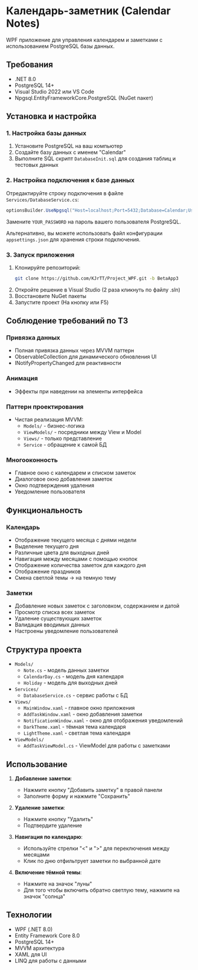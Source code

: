 # Календарь-заметник (Calendar Notes)

WPF приложение для управления календарем и заметками с использованием PostgreSQL базы данных.

## Требования

- .NET 8.0
- PostgreSQL 14+
- Visual Studio 2022 или VS Code
- Npgsql.EntityFrameworkCore.PostgreSQL (NuGet пакет)

## Установка и настройка

### 1. Настройка базы данных

1. Установите PostgreSQL на ваш компьютер
2. Создайте базу данных с именем "Calendar"
3. Выполните SQL скрипт `DatabaseInit.sql` для создания таблиц и тестовых данных

### 2. Настройка подключения к базе данных

Отредактируйте строку подключения в файле `Services/DatabaseService.cs`:

```csharp
optionsBuilder.UseNpgsql("Host=localhost;Port=5432;Database=Calendar;Username=postgres;Password=YOUR_PASSWORD;");
```

Замените `YOUR_PASSWORD` на пароль вашего пользователя PostgreSQL.

Альтернативно, вы можете использовать файл конфигурации `appsettings.json` для хранения строки подключения.

### 3. Запуск приложения

1. Клонируйте репозиторий:
   ```bash
   git clone https://github.com/KJrTT/Project_WPF.git -b BetaApp3
   ```
2. Откройте решение в Visual Studio (2 раза кликнуть по файлу .sln)
3. Восстановите NuGet пакеты
4. Запустите проект (На кнопку или F5)

## Соблюдение требований по ТЗ

### Привязка данных
- Полная привязка данных через MVVM паттерн
- ObservableCollection для динамического обновления UI
- INotifyPropertyChanged для реактивности

### Анимация
- Эффекты при наведении на элементы интерфейса

### Паттерн проектирования
- Чистая реализация MVVM:
  - `Models/` - бизнес-логика
  - `ViewModels/` - посредники между View и Model
  - `Views/` - только представление
  - `Service` - обращение к самой БД

### Многооконность
- Главное окно с календарем и списком заметок
- Диалоговое окно добавления заметок
- Окно подтверждения удаления
- Уведомление пользователя

## Функциональность

### Календарь
- Отображение текущего месяца с днями недели
- Выделение текущего дня
- Различные цвета для выходных дней
- Навигация между месяцами с помощью кнопок
- Отображение количества заметок для каждого дня
- Отображение праздников
- Смена светлой темы -> на темную тему

### Заметки
- Добавление новых заметок с заголовком, содержанием и датой
- Просмотр списка всех заметок
- Удаление существующих заметок
- Валидация вводимых данных
- Настроены уведомление пользователей

## Структура проекта

- `Models/` 
  - `Note.cs` - модель данных заметки
  - `CalendarDay.cs` - модель дня календаря
  - `Holiday` - модель для выходных дней
- `Services/`
  - `DatabaseService.cs` - сервис работы с БД
- `Views/`
  - `MainWindow.xaml` - главное окно приложения
  - `AddTaskWindow.xaml` - окно добавления заметки
  - `NotificationWindow.xaml` - окно для отображения уведомлений
  - `DarkTheme.xaml` - тёмная тема календаря
  - `LightTheme.xaml` - светлая тема календаря
- `ViewModels/`
  - `AddTaskViewModel.cs` - ViewModel для работы с заметками

## Использование

1. **Добавление заметки**: 
   - Нажмите кнопку "Добавить заметку" в правой панели
   - Заполните форму и нажмите "Сохранить"

2. **Удаление заметки**:
   - Нажмите кнопку "Удалить"
   - Подтвердите удаление

3. **Навигация по календарю**:
   - Используйте стрелки "<" и ">" для переключения между месяцами
   - Клик по дню отфильтрует заметки по выбранной дате

4. **Включение тёмной темы**:
   - Нажмите на значок "луны"
   - Для того чтобы включить обратно светлую тему, нажмите на значок "солнца" 

## Технологии

- WPF (.NET 8.0)
- Entity Framework Core 8.0
- PostgreSQL 14+
- MVVM архитектура
- XAML для UI
- LINQ для работы с данными
